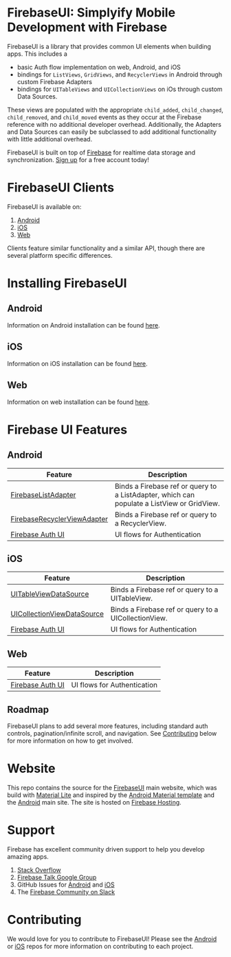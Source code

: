 FirebaseUI: Simplyify Mobile Development with Firebase
======================================================

FirebaseUI is a library that provides common UI elements when building apps. This includes a 
* basic Auth flow implementation on web, Android, and iOS
* bindings for `ListViews`, `GridViews`, and `RecyclerViews` in Android through custom Firebase Adapters
* bindings for `UITableViews` and `UICollectionViews` on iOs through custom Data Sources.

These views are populated with the appropriate `child_added`, `child_changed`, `child_removed`, and `child_moved` events as they occur at the Firebase reference with no additional developer overhead. Additionally, the Adapters and Data Sources can easily be subclassed to add additional functionality  with little additional overhead.

FirebaseUI is built on top of [Firebase](https://www.firebase.com/?utm_source=firebaseui) for realtime data storage and synchronization. [Sign up](https://www.firebase.com/signup?utm_source=firebaseui) for a free account today!

# FirebaseUI Clients
FirebaseUI is available on:
  1. [Android](https://github.com/firebase/FirebaseUI-Android)
  1. [iOS](https://github.com/firebase/FirebaseUI-iOS)
  1. [Web](https://github.com/firebase/firebaseui-web)

Clients feature similar functionality and a similar API, though there are several platform specific differences.

# Installing FirebaseUI
## Android

Information on Android installation can be found [here](https://github.com/firebase/FirebaseUI-Android#installation).

## iOS

Information on iOS installation can be found [here](https://github.com/firebase/FirebaseUI-iOS#installing-firebaseui-for-ios).

## Web

Information on web installation can be found [here](https://github.com/firebase/firebaseui-web#user-content-installation).

# Firebase UI Features

## Android

Feature  | Description
------------- | -------------
[FirebaseListAdapter](https://firebaseui.com/docs/android/index.html)  | Binds a Firebase ref or query to a ListAdapter, which can populate a ListView or GridView.
[FirebaseRecyclerViewAdapter](https://firebaseui.com/docs/android/index.html) | Binds a Firebase ref or query to a RecyclerView.
[Firebase Auth UI](https://github.com/firebase/FirebaseUI-Android/tree/master/auth) | UI flows for Authentication

## iOS

Feature  | Description
------------- | -------------
[UITableViewDataSource](https://firebaseui.com/docs/ios/Classes/FirebaseTableViewDataSource.html)  | Binds a Firebase ref or query to a UITableView.
[UICollectionViewDataSource](https://firebaseui.com/docs/ios/Classes/FirebaseCollectionViewDataSource.html) | Binds a Firebase ref or query to a UICollectionView.
[Firebase Auth UI](https://github.com/firebase/FirebaseUI-iOS/tree/master/FirebaseAuthUI) | UI flows for Authentication

## Web
Feature  | Description
------------- | -------------
[Firebase Auth UI](https://github.com/firebase/firebaseui-web) | UI flows for Authentication


## Roadmap
FirebaseUI plans to add several more features, including standard auth controls, pagination/infinite scroll, and navigation. See [Contributing](https://github.com/firebase/FirebaseUI#contributing) below for more information on how to get involved.

# Website
This repo contains the source for the [FirebaseUI](https://firebaseui.firebaseapp.com) main website, which was build with [Material Lite](https://www.getmdl.io) and inspired by the [Android Material template](http://www.getmdl.io/templates/android-dot-com/index.html) and the [Android](https://www.android.com) main site. The site is hosted on [Firebase Hosting](https://www.firebase.com/hosting.html?utm_source=firebaseui).

# Support
Firebase has excellent community driven support to help you develop amazing apps.
  1. [Stack Overflow](http://stackoverflow.com/questions/tagged/firebase)
  1. [Firebase Talk Google Group](https://groups.google.com/forum/#!forum/firebase-talk)
  1. GitHub Issues for [Android](https://github.com/firebase/FirebaseUI-Android/issues) and [iOS](https://github.com/firebase/FirebaseUI-iOS/issues)
  1. The [Firebase Community on Slack](http://firebase-community.appspot.com/)

# Contributing
We would love for you to contribute to FirebaseUI! Please see the [Android](https://github.com/firebase/FirebaseUI-Android#contributing-a-patch) or [iOS](https://github.com/firebase/FirebaseUI-iOS#contributing-to-firebaseui) repos for more information on contributing to each project.
